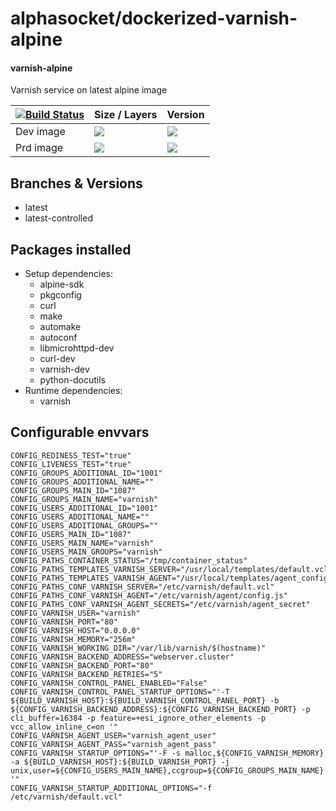 # alphasocket/dockerized-varnish-alpine
#### varnish-alpine
Varnish service on latest alpine image


| [![Build Status](https://semaphoreci.com/api/v1/alphasocket/dockerized-varnish-alpine/branches/latest/badge.svg)](https://semaphoreci.com/alphasocket/dockerized-varnish-alpine) | Size / Layers | Version |
| ----- | ----- | ----- |
| Dev image | [![](https://images.microbadger.com/badges/image/03192859189254/dockerized-varnish-alpine:latest.svg)](https://microbadger.com/images/03192859189254/varnish-alpine:latest ) | [![](https://images.microbadger.com/badges/version/03192859189254/dockerized-varnish-alpine:latest.svg)](https://microbadger.com/images/03192859189254/varnish-alpine:latest) |
| Prd image | [![](https://images.microbadger.com/badges/image/alphasocket/varnish-alpine:latest.svg)](https://microbadger.com/images/alphasocket/varnish-alpine:latest ) | [![](https://images.microbadger.com/badges/version/alphasocket/varnish-alpine:latest.svg)](https://microbadger.com/images/alphasocket/varnish-alpine:latest) |

## Branches & Versions
- latest
- latest-controlled


## Packages installed
- Setup dependencies:
  + alpine-sdk
  + pkgconfig
  + curl
  + make
  + automake
  + autoconf
  + libmicrohttpd-dev
  + curl-dev
  + varnish-dev
  + python-docutils
- Runtime dependencies:
  + varnish


## Configurable envvars
~~~
CONFIG_REDINESS_TEST="true"
CONFIG_LIVENESS_TEST="true"
CONFIG_GROUPS_ADDITIONAL_ID="1001"
CONFIG_GROUPS_ADDITIONAL_NAME=""
CONFIG_GROUPS_MAIN_ID="1087"
CONFIG_GROUPS_MAIN_NAME="varnish"
CONFIG_USERS_ADDITIONAL_ID="1001"
CONFIG_USERS_ADDITIONAL_NAME=""
CONFIG_USERS_ADDITIONAL_GROUPS=""
CONFIG_USERS_MAIN_ID="1087"
CONFIG_USERS_MAIN_NAME="varnish"
CONFIG_USERS_MAIN_GROUPS="varnish"
CONFIG_PATHS_CONTAINER_STATUS="/tmp/container_status"
CONFIG_PATHS_TEMPLATES_VARNISH_SERVER="/usr/local/templates/default.vcl"
CONFIG_PATHS_TEMPLATES_VARNISH_AGENT="/usr/local/templates/agent_config.js"
CONFIG_PATHS_CONF_VARNISH_SERVER="/etc/varnish/default.vcl"
CONFIG_PATHS_CONF_VARNISH_AGENT="/etc/varnish/agent/config.js"
CONFIG_PATHS_CONF_VARNISH_AGENT_SECRETS="/etc/varnish/agent_secret"
CONFIG_VARNISH_USER="varnish"
CONFIG_VARNISH_PORT="80"
CONFIG_VARNISH_HOST="0.0.0.0"
CONFIG_VARNISH_MEMORY="256m"
CONFIG_VARNISH_WORKING_DIR="/var/lib/varnish/$(hostname)"
CONFIG_VARNISH_BACKEND_ADDRESS="webserver.cluster"
CONFIG_VARNISH_BACKEND_PORT="80"
CONFIG_VARNISH_BACKEND_RETRIES="5"
CONFIG_VARNISH_CONTROL_PANEL_ENABLED="False"
CONFIG_VARNISH_CONTROL_PANEL_STARTUP_OPTIONS="'-T ${BUILD_VARNISH_HOST}:${BUILD_VARNISH_CONTROL_PANEL_PORT} -b ${CONFIG_VARNISH_BACKEND_ADDRESS}:${CONFIG_VARNISH_BACKEND_PORT} -p cli_buffer=16384 -p feature=+esi_ignore_other_elements -p vcc_allow_inline_c=on '"
CONFIG_VARNISH_AGENT_USER="varnish_agent_user"
CONFIG_VARNISH_AGENT_PASS="varnish_agent_pass"
CONFIG_VARNISH_STARTUP_OPTIONS="'-F -s malloc,${CONFIG_VARNISH_MEMORY} -a ${BUILD_VARNISH_HOST}:${BUILD_VARNISH_PORT} -j unix,user=${CONFIG_USERS_MAIN_NAME},ccgroup=${CONFIG_GROUPS_MAIN_NAME} '"
CONFIG_VARNISH_STARTUP_ADDITIONAL_OPTIONS="-f /etc/varnish/default.vcl"
~~~

